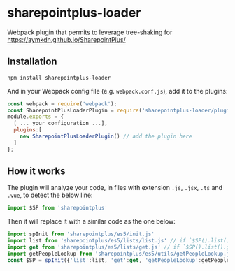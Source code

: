 # sharepointplus-loader

Webpack plugin that permits to leverage tree-shaking for https://aymkdn.github.io/SharepointPlus/

## Installation

```sh
npm install sharepointplus-loader
```

And in your Webpack config file (e.g. `webpack.conf.js`), add it to the plugins:
```js
const webpack = require('webpack');
const SharepointPlusLoaderPlugin = require('sharepointplus-loader/plugin'); // load the plugin
module.exports = {
  [ ... your configuration ...],
  plugins:[
    new SharepointPlusLoaderPlugin() // add the plugin here
  ]
};
```

## How it works

The plugin will analyze your code, in files with extension `.js`, `.jsx`, `.ts` and `.vue`, to detect the below line:
```js
import $SP from 'sharepointplus'
```

Then it will replace it with a similar code as the one below:
```js
import spInit from 'sharepointplus/es5/init.js'
import list from 'sharepointplus/es5/lists/list.js' // if `$SP().list()` is used in the analyzed file
import get from 'sharepointplus/es5/lists/get.js' // if `$SP().list().get()` is used in the analyzed file
import getPeopleLookup from 'sharepointplus/es5/utils/getPeopleLookup.js'  // if `$SP().getPeopleLookup()` is used in the analyzed file
const $SP = spInit({'list':list, 'get':get, 'getPeopleLookup':getPeopleLookup });
```
